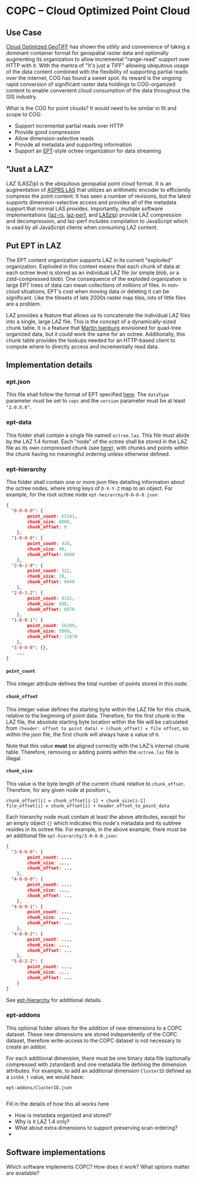 # COPC – Cloud Optimized Point Cloud

## Use Case

[Cloud Optimized GeoTIFF](https://www.cogeo.org/) has shown the utility and convenience 
of taking a dominant container format for geospatial raster data and optionally 
augmenting its organization to allow incremental "range-read" support over HTTP with it. 
With the mantra of "It's just a TIFF" allowing ubiquitous usage of the data content 
combined with the flexibility of supporting partial reads over the internet, COG has 
found a sweet spot. Its reward is the ongoing rapid conversion of significant raster data 
holdings to COG-organized content to enable convenient cloud consumption of the data 
throughout the GIS industry.

What is the COG for point clouds? It would need to be similar in fit and scope to 
COG:

* Support incremental partial reads over HTTP
* Provide good compression
* Allow dimension-selective reads
* Provide all metadata and supporting information
* Support an [EPT](https://entwine.io/entwine-point-tile.html)-style octree organization for 
  data streaming

## "Just a LAZ"

LAZ (LASZip) is the ubiquitous geospatial point cloud format. It is an augmentation of 
[ASPRS LAS](https://github.com/ASPRSorg/LAS) that utilizes an arithmetic encoder to efficiently 
compress the point content. It has seen a number of revisions, but the latest supports 
dimension-selective access and provides all of the metadata support that normal LAS provides.
Importantly, multiple software implementations ([laz-rs](https://github.com/laz-rs/laz-rs), [laz-perf](https://github.com/hobu/laz-perf), and [LASzip](https://github.com/laszip/laszip)) provide LAZ 
compression and decompression, and laz-perf includes compilation to JavaScript which is 
used by all JavaScript clients when consuming LAZ content. 

## Put EPT in LAZ

The EPT content organization supports LAZ in its current "exploded" organization. Exploded 
in this context means that each chunk of data at each octree level is stored as an individual 
LAZ file (or simple blob, or a zstd-compressed blob). One consequence of the exploded organization 
is large EPT trees of data can mean collections of *millions* of files. In non-cloud situations, 
EPT's cost when moving data or deleting it can be significant. Like the tilesets of late 2000s raster 
map tiles, lots of little files are a problem.

LAZ provides a feature that allows us to concatenate the individual LAZ files
into a single, large LAZ file. This is the concept of a dynamically-sized chunk
table. It is a feature that [Martin Isenburg](https://twitter.com/rapidlasso)
envisioned for quad-tree organized data, but it could work the same for an
octree. Additionally, this chunk table provides the lookups needed for an
HTTP-based client to compute where to directly access and incrementally read
data. 

## Implementation details

### ept.json

This file shall follow the format of EPT specified [here](https://entwine.io/entwine-point-tile.html#ept-json). The `dataType` parameter must be set to `copc` and the `version` parameter must be at least `"2.0.0.0"`.

### ept-data

This folder shall contain a single file named `octree.laz`. This file must abide by the LAZ 1.4 format. Each "node" of the octree shall be stored in the LAZ file as its own compressed chunk (see [here](https://www.cs.unc.edu/~isenburg/lastools/download/laszip.pdf)), with chunks and points within the chunk having no meaningful ordering unless otherwise defined.

### ept-hierarchy

This folder shall contain one or more json files detailing information about the octree nodes, where string keys of `D-X-Y-Z` map to an object. For example, for the root octree node `ept-heirarchy/0-0-0-0.json`:

```json
{
  "0-0-0-0": {
		point_count: 65341,
		chunk_size: 6000,
		chunk_offset: 0
	},
  "1-0-0-0": {
		point_count: 438,
		chunk_size: 40,
		chunk_offset: 6000
	},
  "2-0-1-0": {
		point_count: 322,
		chunk_size: 30,
		chunk_offset: 6040
	},
  "2-0-1-2": {
		point_count: 4332,
		chunk_size: 400,
		chunk_offset: 6070
	},
  "1-0-0-1": {
		point_count: 56209,
		chunk_size: 5000,
		chunk_offset: 11070
	},
  "3-0-0-0": {},
    ...
}
```

#### `point_count`

This integer attribute defines the total number of points stored in this node.

#### `chunk_offset`

This integer value defines the starting byte within the LAZ file for this chunk, relative to the beginning of point data. Therefore, for the first chunk in the LAZ file, the absolute starting byte location within the file will be calculated from `(header: offset to point data) + (chunk_offset) = file offset`, so within the json file, the first chunk will always have a value of `0`.

Note that this value **must** be aligned correctly with the LAZ's internal chunk table. Therefore, removing or adding points within the `octree.laz` file is illegal.

#### `chunk_size`

This value is the byte length of the current chunk relative to `chunk_offset`. Therefore, for any given node at position `i`, 

```
chunk_offset[i] = chunk_offset[i-1] + chunk_size[i-1]
file_offset[i] = chunk_offset[i] + header.offset_to_point_data
```

Each hierarchy node must contain at least the above attributes, except for an empty object `{}` which indicates this node's metadata and its subtree resides in its octree file. For example, in the above example, there must be an additional file `ept-hierarchy/3-0-0-0.json`:

```json
{
  "3-0-0-0": {
		point_count: ...,
		chunk_size: ...,
		chunk_offset: ...
	},
  "4-0-0-0": {
		point_count: ...,
		chunk_size: ...,
		chunk_offset: ...
	},
  "4-0-0-1": {
		point_count: ...,
		chunk_size: ...,
		chunk_offset: ...
	},
  "4-0-0-2": {
		point_count: ...,
		chunk_size: ...,
		chunk_offset: ...
	},
  "5-0-2-2": {
		point_count: ...,
		chunk_size: ...,
		chunk_offset: ...
	}
}
```

See [ept-hierarchy](https://entwine.io/entwine-point-tile.html#ept-hierarchy) for additional details.

### ept-addons

This optional folder allows for the addition of new dimensions to a COPC dataset. These new dimensions are stored independently of the COPC dataset, therefore write-access to the COPC dataset is not necessary to create an addon.

For each additional dimension, there must be one binary data file (optionally compressed with zstandard) and one metadata file defining the dimension attributes. For example, to add an additional dimension `ClusterID` defined as a `int64_t` value, we would have:

`ept-addons/ClusterID.json`
```json

```


Fill in the details of how this all works here

* How is metadata organized and stored?
* Why is it LAZ 1.4 only?
* What about extra dimensions to support preserving scan ordering?
* 

## Software implementations

Which software implements COPC? 
How does it work? 
What options matter are available? 

